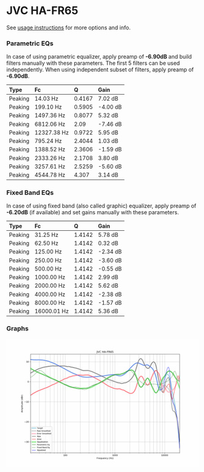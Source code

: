# JVC HA-FR65
See [usage instructions](https://github.com/jaakkopasanen/AutoEq#usage) for more options and info.

### Parametric EQs
In case of using parametric equalizer, apply preamp of **-6.90dB** and build filters manually
with these parameters. The first 5 filters can be used independently.
When using independent subset of filters, apply preamp of **-6.90dB**.

| Type    | Fc          |      Q | Gain     |
|:--------|:------------|:-------|:---------|
| Peaking | 14.03 Hz    | 0.4167 | 7.02 dB  |
| Peaking | 199.10 Hz   | 0.5905 | -4.00 dB |
| Peaking | 1497.36 Hz  | 0.8077 | 5.32 dB  |
| Peaking | 6812.06 Hz  | 2.09   | -7.46 dB |
| Peaking | 12327.38 Hz | 0.9722 | 5.95 dB  |
| Peaking | 795.24 Hz   | 2.4044 | 1.03 dB  |
| Peaking | 1388.52 Hz  | 2.3606 | -1.59 dB |
| Peaking | 2333.26 Hz  | 2.1708 | 3.80 dB  |
| Peaking | 3257.61 Hz  | 2.5259 | -5.60 dB |
| Peaking | 4544.78 Hz  | 4.307  | 3.14 dB  |

### Fixed Band EQs
In case of using fixed band (also called graphic) equalizer, apply preamp of **-6.20dB**
(if available) and set gains manually with these parameters.

| Type    | Fc          |      Q | Gain     |
|:--------|:------------|:-------|:---------|
| Peaking | 31.25 Hz    | 1.4142 | 5.78 dB  |
| Peaking | 62.50 Hz    | 1.4142 | 0.32 dB  |
| Peaking | 125.00 Hz   | 1.4142 | -2.34 dB |
| Peaking | 250.00 Hz   | 1.4142 | -3.60 dB |
| Peaking | 500.00 Hz   | 1.4142 | -0.55 dB |
| Peaking | 1000.00 Hz  | 1.4142 | 2.99 dB  |
| Peaking | 2000.00 Hz  | 1.4142 | 5.62 dB  |
| Peaking | 4000.00 Hz  | 1.4142 | -2.38 dB |
| Peaking | 8000.00 Hz  | 1.4142 | -1.57 dB |
| Peaking | 16000.01 Hz | 1.4142 | 5.36 dB  |

### Graphs
![](./JVC%20HA-FR65.png)